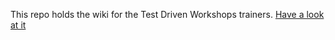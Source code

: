 This repo holds the wiki for the Test Driven Workshops trainers. [Have a look at it](https://github.com/Test-Driven-Workshops/tdw-trainers-wiki/wiki/_pages) 
